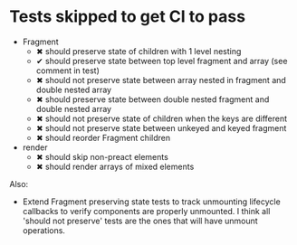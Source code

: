 # Tests skipped to get CI to pass

- Fragment
	- ✖ should preserve state of children with 1 level nesting
	- ✔ should preserve state between top level fragment and array (see comment in test)
	- ✖ should not preserve state between array nested in fragment and double nested array
	- ✖ should preserve state between double nested fragment and double nested array
	- ✖ should not preserve state of children when the keys are different
	- ✖ should not preserve state between unkeyed and keyed fragment
	- ✖ should reorder Fragment children
- render
	- ✖ should skip non-preact elements
	- ✖ should render arrays of mixed elements

Also:

- Extend Fragment preserving state tests to track unmounting lifecycle callbacks to verify
  components are properly unmounted. I think all 'should not preserve' tests are the ones
  that will have unmount operations.
